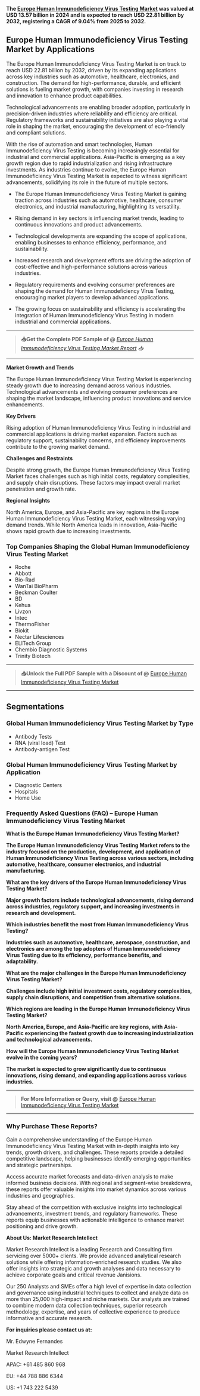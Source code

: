 <p><strong>The <a href="https://www.marketresearchintellect.com/download-sample/?rid=1014970&amp;utm_source=Pulse-April-Europe&amp;utm_medium=852">Europe Human Immunodeficiency Virus Testing Market</a> was valued at USD 13.57 billion in 2024 and is expected to reach USD 22.81 billion by 2032, registering a CAGR of 9.04% from 2025 to 2032.</strong></p><h2>Europe Human Immunodeficiency Virus Testing Market by Applications&nbsp;</h2><p><p>The Europe Human Immunodeficiency Virus Testing Market is on track to reach USD 22.81 billion by 2032, driven by its expanding applications across key industries such as automotive, healthcare, electronics, and construction. The demand for high-performance, durable, and efficient solutions is fueling market growth, with companies investing in research and innovation to enhance product capabilities.</p><p>Technological advancements are enabling broader adoption, particularly in precision-driven industries where reliability and efficiency are critical. Regulatory frameworks and sustainability initiatives are also playing a vital role in shaping the market, encouraging the development of eco-friendly and compliant solutions.</p><p>With the rise of automation and smart technologies, Human Immunodeficiency Virus Testing is becoming increasingly essential for industrial and commercial applications. Asia-Pacific is emerging as a key growth region due to rapid industrialization and rising infrastructure investments. As industries continue to evolve, the Europe Human Immunodeficiency Virus Testing Market is expected to witness significant advancements, solidifying its role in the future of multiple sectors.</p></p><ul><li><p>The Europe Human Immunodeficiency Virus Testing Market is gaining traction across industries such as automotive, healthcare, consumer electronics, and industrial manufacturing, highlighting its versatility.</p></li><li><p>Rising demand in key sectors is influencing market trends, leading to continuous innovations and product advancements.</p></li><li><p>Technological developments are expanding the scope of applications, enabling businesses to enhance efficiency, performance, and sustainability.</p></li><li><p>Increased research and development efforts are driving the adoption of cost-effective and high-performance solutions across various industries.</p></li><li><p>Regulatory requirements and evolving consumer preferences are shaping the demand for Human Immunodeficiency Virus Testing, encouraging market players to develop advanced applications.</p></li><li><p>The growing focus on sustainability and efficiency is accelerating the integration of Human Immunodeficiency Virus Testing in modern industrial and commercial applications.</p></li></ul><hr /><blockquote><p><strong><span class="font-[700]">📥Get the Complete PDF Sample of @ </span></strong><em><span class="font-[700]"><a href="https://www.marketresearchintellect.com/download-sample/?rid=1014970&amp;utm_source=Pulse-April-Europe&amp;utm_medium=852" target="_blank" data-tracking-control-name="article-ssr-frontend-pulse_little-text-block" data-tracking-will-navigate="" data-test-link="">Europe Human Immunodeficiency Virus Testing Market Report</a>&nbsp;📥</span></em></p></blockquote><hr /><p class="" data-start="77" data-end="360"><strong data-start="77" data-end="105">Market Growth and Trends</strong></p><p class="" data-start="77" data-end="360">The Europe Human Immunodeficiency Virus Testing Market is experiencing steady growth due to increasing demand across various industries. Technological advancements and evolving consumer preferences are shaping the market landscape, influencing product innovations and service enhancements.</p><p class="" data-start="362" data-end="606"><strong data-start="362" data-end="377">Key Drivers</strong></p><p class="" data-start="362" data-end="606">Rising adoption of Human Immunodeficiency Virus Testing in industrial and commercial applications is driving market expansion. Factors such as regulatory support, sustainability concerns, and efficiency improvements contribute to the growing market demand.</p><p class="" data-start="608" data-end="849"><strong data-start="608" data-end="637">Challenges and Restraints</strong></p><p class="" data-start="608" data-end="849">Despite strong growth, the Europe Human Immunodeficiency Virus Testing Market faces challenges such as high initial costs, regulatory complexities, and supply chain disruptions. These factors may impact overall market penetration and growth rate.</p><p class="" data-start="851" data-end="1095"><strong data-start="851" data-end="872">Regional Insights</strong></p><p class="" data-start="851" data-end="1095">North America, Europe, and Asia-Pacific are key regions in the Europe Human Immunodeficiency Virus Testing Market, each witnessing varying demand trends. While North America leads in innovation, Asia-Pacific shows rapid growth due to increasing investments.</p><p><h3>Top Companies Shaping the Global Human Immunodeficiency Virus Testing Market </h3><ul><li>Roche</li><li>Abbott</li><li>Bio-Rad</li><li>WanTai BioPharm</li><li>Beckman Coulter</li><li>BD</li><li>Kehua</li><li>Livzon</li><li>Intec</li><li>ThermoFisher</li><li>Biokit</li><li>Nectar Lifesciences</li><li>ELITech Group</li><li>Chembio Diagnostic Systems</li><li>Trinity Biotech</li></ul></p><hr /><blockquote><p><strong>📥Unlock the Full PDF Sample with a Discount of @</strong> <a href="https://www.marketresearchintellect.com/ask-for-discount/?rid=1014970&amp;utm_source=Pulse-April-Europe&amp;utm_medium=852">Europe Human Immunodeficiency Virus Testing Market</a></p></blockquote><hr /><p><h2>Segmentations</h2><h3>Global Human Immunodeficiency Virus Testing Market by Type</h3><ul><li>Antibody Tests</li><li>RNA (viral load) Test</li><li>Antibody-antigen Test</li></ul><h3>Global Human Immunodeficiency Virus Testing Market by Application</h3><ul><li>Diagnostic Centers</li><li>Hospitals</li><li>Home Use</li></ul></p><h3><strong>Frequently Asked Questions (FAQ) &ndash; Europe Human Immunodeficiency Virus Testing Market</strong></h3><p><strong>What is the Europe Human Immunodeficiency Virus Testing Market?</strong></p><p><strong>The Europe Human Immunodeficiency Virus Testing Market refers to the industry focused on the production, development, and application of Human Immunodeficiency Virus Testing across various sectors, including automotive, healthcare, consumer electronics, and industrial manufacturing.</strong></p><p><strong>What are the key drivers of the Europe Human Immunodeficiency Virus Testing Market?</strong></p><p><strong>Major growth factors include technological advancements, rising demand across industries, regulatory support, and increasing investments in research and development.</strong></p><p><strong>Which industries benefit the most from Human Immunodeficiency Virus Testing?</strong></p><p><strong>Industries such as automotive, healthcare, aerospace, construction, and electronics are among the top adopters of Human Immunodeficiency Virus Testing due to its efficiency, performance benefits, and adaptability.</strong></p><p><strong>What are the major challenges in the Europe Human Immunodeficiency Virus Testing Market?</strong></p><p><strong>Challenges include high initial investment costs, regulatory complexities, supply chain disruptions, and competition from alternative solutions.</strong></p><p><strong>Which regions are leading in the Europe Human Immunodeficiency Virus Testing Market?</strong></p><p><strong>North America, Europe, and Asia-Pacific are key regions, with Asia-Pacific experiencing the fastest growth due to increasing industrialization and technological advancements.</strong></p><p><strong>How will the Europe Human Immunodeficiency Virus Testing Market evolve in the coming years?</strong></p><p><strong>The market is expected to grow significantly due to continuous innovations, rising demand, and expanding applications across various industries.</strong></p><hr /><blockquote><p><span class="font-[700]"><strong>For More Information or Query, visit&nbsp;@</strong>&nbsp;</span><span class="font-[700]"><a href="https://www.marketresearchintellect.com/product/global-human-immunodeficiency-virus-testing-market/?utm_source=Linkedin&utm_medium=852" target="_blank" data-tracking-control-name="article-ssr-frontend-pulse_little-text-block" data-tracking-will-navigate="" data-test-link="">Europe Human Immunodeficiency Virus Testing Market</a></span></p></blockquote><hr /><h3><strong data-start="0" data-end="31">Why Purchase These Reports?</strong></h3><p class="" data-start="35" data-end="297">Gain a comprehensive understanding of the Europe Human Immunodeficiency Virus Testing Market with in-depth insights into key trends, growth drivers, and challenges. These reports provide a detailed competitive landscape, helping businesses identify emerging opportunities and strategic partnerships.</p><p class="" data-start="299" data-end="540">Access accurate market forecasts and data-driven analysis to make informed business decisions. With regional and segment-wise breakdowns, these reports offer valuable insights into market dynamics across various industries and geographies.</p><p class="" data-start="542" data-end="784">Stay ahead of the competition with exclusive insights into technological advancements, investment trends, and regulatory frameworks. These reports equip businesses with actionable intelligence to enhance market positioning and drive growth.</p><p><strong><span class="font-[700]">About Us: Market Research Intellect</span></strong></p><p><span class="">Market Research Intellect is a leading Research and Consulting firm servicing over 5000+ clients. We provide advanced analytical research solutions while offering information-enriched research studies.&nbsp;</span>We also offer insights into strategic and growth analyses and data necessary to achieve corporate goals and critical revenue Janisions.</p><p><span class="">Our 250 Analysts and SMEs offer a high level of expertise in data collection and governance using industrial techniques to collect and analyze data on more than 25,000 high-impact and niche markets. Our analysts are trained to combine modern data collection techniques, superior research methodology, expertise, and years of collective experience to produce informative and accurate research.</span></p><p><strong>For inquiries please contact us at:</strong></p><p>Mr. Edwyne Fernandes</p><p>Market Research Intellect</p><p>APAC: +61 485 860 968</p><p>EU: +44 788 886 6344</p><p>US: +1 743 222 5439</p>